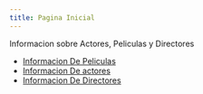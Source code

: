```yaml
---
title: Pagina Inicial
---
```

Informacion sobre Actores, Peliculas y Directores

* [Informacion De Peliculas](/pelicula)
* [Informacion De actores](/actor)
* [Informacion De Directores](/director)